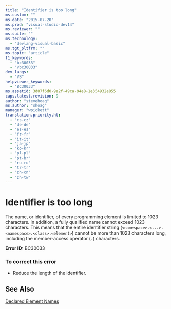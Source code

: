 ```yaml
---
title: "Identifier is too long"
ms.custom: ""
ms.date: "2015-07-20"
ms.prod: "visual-studio-dev14"
ms.reviewer: ""
ms.suite: ""
ms.technology: 
  - "devlang-visual-basic"
ms.tgt_pltfrm: ""
ms.topic: "article"
f1_keywords: 
  - "bc30033"
  - "vbc30033"
dev_langs: 
  - "VB"
helpviewer_keywords: 
  - "BC30033"
ms.assetid: 3d07f6d0-9a2f-49ca-94e8-1e354932e855
caps.latest.revision: 9
author: "stevehoag"
ms.author: "shoag"
manager: "wpickett"
translation.priority.ht: 
  - "cs-cz"
  - "de-de"
  - "es-es"
  - "fr-fr"
  - "it-it"
  - "ja-jp"
  - "ko-kr"
  - "pl-pl"
  - "pt-br"
  - "ru-ru"
  - "tr-tr"
  - "zh-cn"
  - "zh-tw"
---
```

# Identifier is too long
The name, or identifier, of every programming element is limited to 1023 characters. In addition, a fully qualified name cannot exceed 1023 characters. This means that the entire identifier string (`<namespace>.<...>.<namespace>.<class>.<element>`) cannot be more than 1023 characters long, including the member-access operator (`.`) characters.  
  
 **Error ID:** BC30033  
  
### To correct this error  
  
-   Reduce the length of the identifier.  
  
## See Also  
 [Declared Element Names](../../../visual-basic/programming-guide/language-features/declared-elements/declared-element-names.md)
